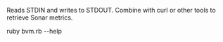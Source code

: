 Reads STDIN and writes to STDOUT.  Combine with curl or other tools to retrieve Sonar metrics. 

ruby bvm.rb --help

